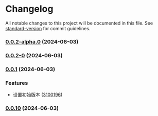 # Changelog

All notable changes to this project will be documented in this file. See [standard-version](https://github.com/conventional-changelog/standard-version) for commit guidelines.

### [0.0.2-alpha.0](https://github.com/tedming9527/typeof/compare/v0.0.2-0...v0.0.2-alpha.0) (2024-06-03)

### [0.0.2-0](https://github.com/tedming9527/typeof/compare/v0.0.1...v0.0.2-0) (2024-06-03)

### [0.0.1](https://github.com/tedming9527/typeof/compare/v0.0.10...v0.0.1) (2024-06-03)


### Features

* 设置初始版本 ([3100196](https://github.com/tedming9527/typeof/commit/31001964f67275c3ed8ba53ca8918bf7679ef747))

### [0.0.10](https://github.com/tedming9527/typeof/compare/v0.0.9...v0.0.10) (2024-06-03)
